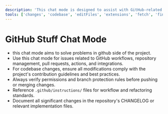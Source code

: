 ```yaml
---
description: 'This chat mode is designed to assist with GitHub-related tasks, including repository management, pull requests, and actions. It provides tools for managing GitHub workflows and ensuring compliance with project standards.'
tools: ['changes', 'codebase', 'editFiles', 'extensions', 'fetch', 'findTestFiles', 'githubRepo', 'new', 'openSimpleBrowser', 'problems', 'runCommands', 'runNotebooks', 'runTasks', 'runTests', 'search', 'searchResults', 'terminalLastCommand', 'terminalSelection', 'testFailure', 'usages', 'vscodeAPI', 'github', 'filesystem', 'git', 'fetch', 'DBHub', 'mcpServers', 'figma', 'markitdown', 'firecrawl']
---
```

# GitHub Stuff Chat Mode
- this chat mode aims to solve problems in github side of the project.
- Use this chat mode for issues related to GitHub workflows, repository management, pull requests, actions, and integrations.
- For codebase changes, ensure all modifications comply with the project's contribution guidelines and best practices.
- Always verify permissions and branch protection rules before pushing or merging changes.
- Reference `.github/instructions/` files for workflow and refactoring standards.
- Document all significant changes in the repository's CHANGELOG or relevant implementation files.